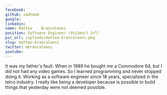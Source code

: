 ```yaml
---
facebook: 
github: xadhoom
google: 
linkedin: 
name: Matteo	Brancaleoni
position: Software Engineer (VoiSmart Srl)
pic_url: /uploads/matteo-brancaleoni.png
slug: matteo-brancaleoni
twitter: mbrancaleoni
youtube: 
---
```

<p>It was my father&#39;s fault. When in 1989 he bought me a Commodore 64, but I did not had any video games. So I learned programming and never stopped doing it. Working as a software engineer since 18 years, specialized in the telco industry. I really like being a developer because is possible to build things that yesterday were not deemed possible.</p>
